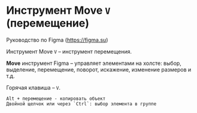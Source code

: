 # Инструмент Move `V` (перемещение)
Руководство по Figma (https://figma.su)

Инструмент Move `V` &ndash; инструмент перемещения.

**Move** инструмент Figma &ndash; управляет элементами на холсте: выбор, выделение, перемещение, поворот, искажение, изменение размеров и т.д.

Горячая клавиша &ndash; `V`.

    Alt + перемещение - копировать объект
    Двойной щелчок или через `Ctrl`: выбор элемента в группе